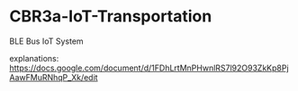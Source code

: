 # CBR3a-IoT-Transportation
BLE Bus IoT System

explanations:
https://docs.google.com/document/d/1FDhLrtMnPHwnlRS7l92O93ZkKp8PjAawFMuRNhqP_Xk/edit

